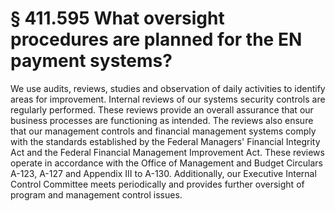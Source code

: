 # § 411.595   What oversight procedures are planned for the EN payment systems?

We use audits, reviews, studies and observation of daily activities to identify areas for improvement. Internal reviews of our systems security controls are regularly performed. These reviews provide an overall assurance that our business processes are functioning as intended. The reviews also ensure that our management controls and financial management systems comply with the standards established by the Federal Managers' Financial Integrity Act and the Federal Financial Management Improvement Act. These reviews operate in accordance with the Office of Management and Budget Circulars A-123, A-127 and Appendix III to A-130. Additionally, our Executive Internal Control Committee meets periodically and provides further oversight of program and management control issues.




